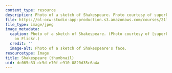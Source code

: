 ```yaml
---
content_type: resource
description: Photo of a sketch of Shakespeare. Photo courtesy of superk8nyc on Flickr.
file: https://ol-ocw-studio-app-production.s3.amazonaws.com/courses/21l-010-writing-with-shakespeare-fall-2010/dc065c33dc5de70fe9100820d35c6a4a_21l-010f10-th.jpg
file_type: image/jpeg
image_metadata:
  caption: Photo of a sketch of Shakespeare. (Photo courtesy of [superk8nyc](http://www.flickr.com/photos/superk8/623118257/)
    on Flickr.)
  credit: ''
  image-alt: Photo of a sketch of Shakespeare's face.
resourcetype: Image
title: Shakespeare (thumbnail)
uid: dc065c33-dc5d-e70f-e910-0820d35c6a4a
---
```

